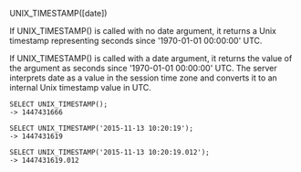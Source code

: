 UNIX_TIMESTAMP([date])

If UNIX_TIMESTAMP() is called with no date argument, it returns a Unix timestamp representing seconds since '1970-01-01 00:00:00' UTC.

If UNIX_TIMESTAMP() is called with a date argument, it returns the value of the argument as seconds since '1970-01-01 00:00:00' UTC. The server interprets date as a value in the session time zone and converts it to an internal Unix timestamp value in UTC. 

```
SELECT UNIX_TIMESTAMP();
-> 1447431666

SELECT UNIX_TIMESTAMP('2015-11-13 10:20:19');
-> 1447431619

SELECT UNIX_TIMESTAMP('2015-11-13 10:20:19.012');
-> 1447431619.012
```
